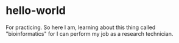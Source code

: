 # hello-world
For practicing.
So here I am, learning about this thing called "bioinformatics" for I can perform my job as a research technician.
